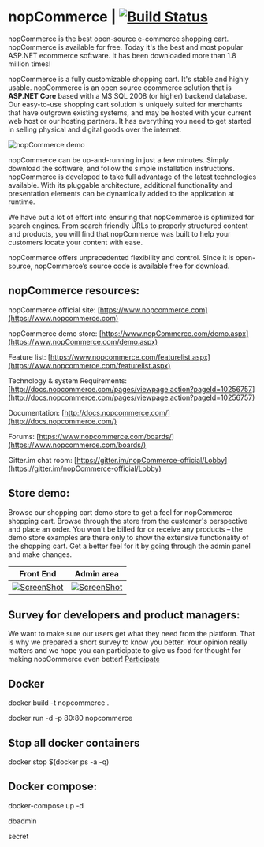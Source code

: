 ﻿nopCommerce | [![Build Status](https://travis-ci.com/nopSolutions/nopCommerce.svg?branch=develop)](https://travis-ci.com/nopSolutions/nopCommerce)
===========
nopCommerce is the best open-source e-commerce shopping cart. nopCommerce is available for free. Today it's the best and most popular ASP.NET ecommerce software. It has been downloaded more than 1.8 million times!

nopCommerce is a fully customizable shopping cart. It's stable and highly usable. nopCommerce is an open source ecommerce solution that is **ASP.NET Core** based with a MS SQL 2008 (or higher) backend database. Our easy-to-use shopping cart solution is uniquely suited for merchants that have outgrown existing systems, and may be hosted with your current web host or our hosting partners. It has everything you need to get started in selling physical and digital goods over the internet.

![nopCommerce demo](https://www.nopcommerce.com/images/features/responsive_devices_codeplex.jpg)

nopCommerce can be up-and-running in just a few minutes. Simply download the software, and follow the simple installation instructions. nopCommerce is developed to take full advantage of the latest technologies available. With its pluggable architecture, additional functionality and presentation elements can be dynamically added to the application at runtime.

We have put a lot of effort into ensuring that nopCommerce is optimized for search engines. From search friendly URLs to properly structured content and products, you will find that nopCommerce was built to help your customers locate your content with ease.

nopCommerce offers unprecedented flexibility and control. Since it is open-source, nopCommerce’s source code is available free for download.


## nopCommerce resources: ##

nopCommerce official site: [https://www.nopcommerce.com](https://www.nopcommerce.com)

nopCommerce demo store: [https://www.nopCommerce.com/demo.aspx](https://www.nopCommerce.com/demo.aspx)

Feature list: [https://www.nopcommerce.com/featurelist.aspx](https://www.nopcommerce.com/featurelist.aspx)

Technology & system Requirements: [http://docs.nopcommerce.com/pages/viewpage.action?pageId=10256757](http://docs.nopcommerce.com/pages/viewpage.action?pageId=10256757)

Documentation: [http://docs.nopcommerce.com/](http://docs.nopcommerce.com/)

Forums: [https://www.nopcommerce.com/boards/](https://www.nopcommerce.com/boards/)

Gitter.im chat room: [https://gitter.im/nopCommerce-official/Lobby](https://gitter.im/nopCommerce-official/Lobby)

## Store demo: ##

Browse our shopping cart demo store to get a feel for nopCommerce shopping cart. Browse through the store from the customer's perspective and place an order. You won't be billed for or receive any products – the demo store examples are there only to show the extensive functionality of the shopping cart. Get a better feel for it by going through the admin panel and make changes.


Front End | Admin area
----|------
[![ScreenShot](https://www.nopcommerce.com/images/demo/demo3.png)](https://demo.nopcommerce.com/) | [![ScreenShot](https://www.nopcommerce.com/images/demo/admindemo_500.png)](https://admin-demo.nopcommerce.com/)


## Survey for developers and product managers: ##

We want to make sure our users get what they need from the platform. That is why we prepared a short survey to know you better. Your opinion really matters and we hope you can participate to give us food for thought for making nopCommerce even better! [Participate](https://www.surveymonkey.com/r/CDMQYHY)


## Docker

docker build -t nopcommerce .

docker run -d -p 80:80 nopcommerce

## Stop all docker containers

docker stop $(docker ps -a -q)

## Docker compose: ##

docker-compose up -d

dbadmin

secret